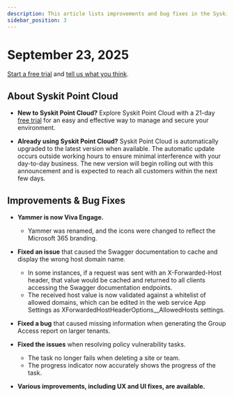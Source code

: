 ```yaml
---
description: This article lists improvements and bug fixes in the Syskit Point Cloud version 2025.4.110.13
sidebar_position: 3
---
```


# September 23, 2025

[Start a free trial](https://www.syskit.com/products/point/free-trial/) and [tell us what you think](https://www.syskit.com/company/contact-us/).

## About Syskit Point Cloud

* **New to Syskit Point Cloud?** Explore Syskit Point Cloud with a 21-day [free trial](https://www.syskit.com/products/point/free-trial/) for an easy and effective way to manage and secure your environment.

* **Already using Syskit Point Cloud?** Syskit Point Cloud is automatically upgraded to the latest version when available. The automatic update occurs outside working hours to ensure minimal interference with your day-to-day business. The new version will begin rolling out with this announcement and is expected to reach all customers within the next few days.

## Improvements & Bug Fixes 

* **Yammer is now Viva Engage.**
  * Yammer was renamed, and the icons were changed to reflect the Microsoft 365 branding.

* **Fixed an issue** that caused the Swagger documentation to cache and display the wrong host domain name.
  * In some instances, if a request was sent with an X-Forwarded-Host header, that value would be cached and returned to all clients accessing the Swagger documentation endpoints. 
  * The received host value is now validated against a whitelist of allowed domains, which can be edited in the web service App Settings as XForwardedHostHeaderOptions__AllowedHosts settings.

* **Fixed a bug** that caused missing information when generating the Group Access report on larger tenants.

* **Fixed the issues** when resolving policy vulnerability tasks. 
  * The task no longer fails when deleting a site or team.
  * The progress indicator now accurately shows the progress of the task. 
  
* **Various improvements, including UX and UI fixes, are available.**